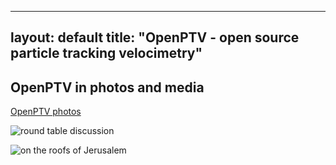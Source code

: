 
---
layout: default
title: "OpenPTV - open source particle tracking velocimetry"
---

## OpenPTV in photos and media

[OpenPTV photos ](https://plus.google.com/photos/101512342198902345717/albums/5893491338114567681 "OpenPTV photos")

![round table discussion](https://lh5.googleusercontent.com/-ZAg9j4j3hqs/UcnjJnI1eyI/AAAAAAAAAC4/1u8-N-JatBc/w716-h537-no/IMG_6551.jpg)


![on the roofs of Jerusalem](http://goo.gl/Le6S1)


